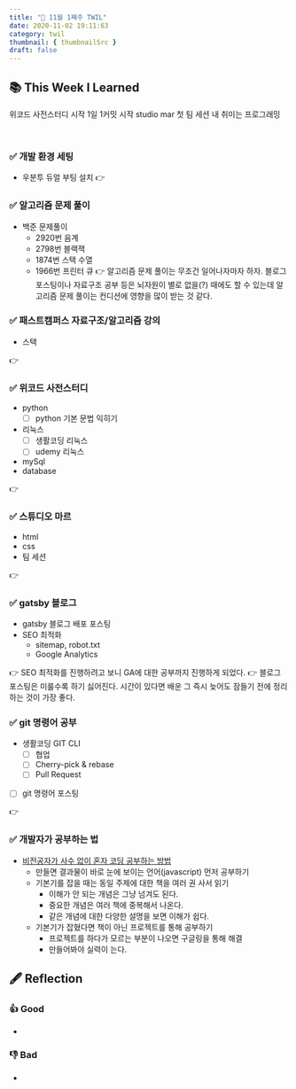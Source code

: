 ```yaml
---
title: "📑 11월 1째주 TWIL"
date: 2020-11-02 19:11:63
category: twil
thumbnail: { thumbnailSrc }
draft: false
---
```


## 📚 This Week I Learned

위코드 사전스터디 시작
1일 1커밋 시작 
studio mar 첫 팀 세션
내 취미는 프로그래밍 



<br/>

### ✅ 개발 환경 세팅

- 우분투 듀얼 부팅 설치
👉 

### ✅ 알고리즘 문제 풀이
- 백준 문제풀이
    - 2920번 음계
    - 2798번 블랙잭
    - 1874번 스택 수열 
    - 1966번 프린터 큐
👉 알고리즘 문제 풀이는 무조건 일어나자마자 하자. 블로그 포스팅이나 자료구조 공부 등은 뇌자원이 별로 없을(?) 때에도 할 수 있는데 알고리즘 문제 풀이는 컨디션에 영향을 많이 받는 것 같다. 

### ✅ 패스트캠퍼스 자료구조/알고리즘 강의
- 스택

👉 

### ✅ 위코드 사전스터디

- python
    - [ ]  python 기본 문법 익히기
- 리눅스
    - [ ]  생활코딩 리눅스
    - [ ]  udemy 리눅스
- mySql
- database

👉 

### ✅ 스튜디오 마르

- html
- css
- 팀 세션

👉 

### ✅ gatsby 블로그

- gatsby 블로그 배포 포스팅
- SEO 최적화
	- sitemap, robot.txt 
	- Google Analytics


👉 SEO 최적화를 진행하려고 보니 GA에 대한 공부까지 진행하게 되었다. 
👉 블로그 포스팅은 미룰수록 하기 싫어진다. 시간이 있다면 배운 그 즉시 늦어도 잠들기 전에 정리하는 것이 가장 좋다.

### ✅ git 명령어 공부

- 생활코딩 GIT CLI
    - [ ]  협업
    - [ ]  Cherry-pick & rebase
    - [ ]  Pull Request
- [ ]  git 명령어 포스팅

👉

### ✅ 개발자가 공부하는 법

- [비전공자가 사수 없이 혼자 코딩 공부하는 방법](https://www.youtube.com/watch?v=zFWt7P9jhSA&feature=emb_rel_end)
    - 만들면 결과물이 바로 눈에 보이는 언어(javascript) 먼저 공부하기
    - 기본기를 잡을 때는 동일 주제에 대한 책을 여러 권 사서 읽기
        - 이해가 안 되는 개념은 그냥 넘겨도 된다.
        - 중요한 개념은 여러 책에 중복해서 나온다.
        - 같은 개념에 대한 다양한 설명을 보면 이해가 쉽다.
    - 기본기가 잡혔다면 책이 아닌 프로젝트를 통해 공부하기
        - 프로젝트를 하다가 모르는 부분이 나오면 구글링을 통해 해결
        - 만들어봐야 실력이 는다.

## 🖋️ Reflection

### 👍 Good
- 


### 👎 Bad
- 